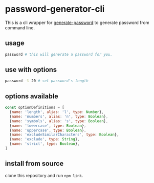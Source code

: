 # password-generator-cli

This is a cli wrapper for [generate-password](https://www.npmjs.com/package/generate-password) to generate password from command line.

## usage

```bash
password # this will generate a password for you.
```

## use with options

```bash
password -l 20 # set password's length 
```

## options available

```js options
const optionDefinitions = [
  {name: 'length', alias: 'l', type: Number},
  {name: 'numbers', alias: 'n', type: Boolean},
  {name: 'symbols', alias: 's', type: Boolean},
  {name: 'lowercase', type: Boolean},
  {name: 'uppercase', type: Boolean},
  {name: 'excludeSimilarCharacters', type: Boolean},
  {name: 'exclude', type: String},
  {name: 'strict', type: Boolean},
]
```

## install from source

clone this repository and run `npm link`.

